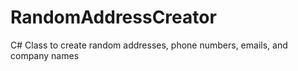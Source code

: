 # RandomAddressCreator
C# Class to create random addresses, phone numbers, emails, and company names
